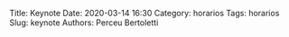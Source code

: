 Title: Keynote
Date: 2020-03-14 16:30
Category: horarios
Tags: horarios
Slug: keynote
Authors: Perceu Bertoletti